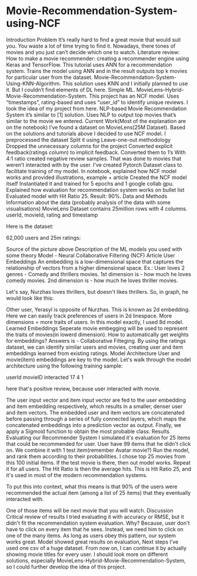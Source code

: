 # Movie-Recommendation-System-using-NCF
Introduction
Problem
It’s really hard to find a great movie that would suit you. You waste a lot of time trying to find it. Nowadays, there tones of movies and you just can’t decide which one to watch.
Literature review:
How to make a movie recommender: creating a recommender engine using Keras and TensorFlow. This tutorial uses ANN for a recommendation system. Trains the model using ANN and in the result outputs top k movies for particular user from the dataset.
Movie-Recommendation-System-Using-KNN-Algorithm. This solution uses KNN and I initially planned to use it. But I couldn’t find elements of DL here. Simple ML.
MovieLens-Hybrid-Movie-Recommendation-System. This project has an NCF model. Uses “timestamps”, rating-based and uses “user_id” to identify unique reviews. I took the idea of my project from here.
NLP-based Movie Recommendation System it’s similar to [1] solution. Uses NLP to output top movies that’s similar to the movie we entered.
Current Work(Most of the explanation are on the notebook)
I’ve found a dataset on MovieLens(25M Dataset). 
Based on the solutions and tutorials above I decided to use NCF model.
I preprocessed the dataset
Split it using Leave-one-out methodology
Dropped the unnecessary columns for the project
Converted explicit feedback(ratings column) to implicit feedback. Converted them to 1’s
With 4:1 ratio created negative review samples. That was done to movies that weren’t interacted with by the user.
I’ve created Pytorch Dataset class to facilitate training of my model.
In notebook, explained how NCF model works and provided illustrations, example + article
Created the NCF model itself
Instantiated it and trained for 5 epochs and 1 google collab gpu.
Explained how evaluation for recommendation system works on bullet list
Evaluated model with Hit Ratio 25. Result: 90%.
Data and Methods
Information about the data (probably analysis of the data with some visualisations)
MovieLens Dataset contains 25million rows with 4 columns. 
userId, movieId, rating and timestamp
 
Here is the dataset:

62,000 users and 25m ratings:

Source of the picture above
Description of the ML models you used with some theory
Model - Neural Collaborative Filtering (NCF)
Article
User Embeddings
An embedding is a low-dimensional space that captures the relationship of vectors from a higher dimensional space.
Ex.: User loves 2 genres - Comedy and thrillers movies.
1st dimension is - how much he loves comedy movies. 2nd dimension is - how much he loves thriller movies.


Let's say, Nurzhas loves thrillers, but doesn't likes thrillers. So, in graph, he would look like this:

Other user, Yerasyl is opposite of Nurzhas.
This is known as 2d embedding. Here we can easily track preferences of users in 2d linespace.
More dimensions = more traits of users. In this model exactly, I used 8d model.
Learned Embeddings
Seperate movie embegging will be used to represent the traits of movies(in lowerd dimension).
How to automatically get weights for embeddings? Answers is - Collaborative Filteging.
By using the ratings dataset, we can identify similar users and movies, creating user and item embeddings learned from existing ratings.
Model Architecture
User and movie(item) embeddings are key to the model.
Let's walk through the model architecture using the following training sample:

userId
movieID
interacted
17
4
1

here that's positive review, because user interacted with movie.

The user input vector and item input vector are fed to the user embedding and item embedding respectively, which results in a smaller, denser user and item vectors.
The embedded user and item vectors are concatenated before passing through a series of fully connected layers, which maps the concatenated embeddings into a prediction vector as output.
Finally, we apply a Sigmoid function to obtain the most probable class.
Results
Evaluating our Recommender System
I simulated it's evaluation for 25 items that could be recommended for user.
User have 99 items that he didn't click on.
We combine it with 1 test item(remember Avatar movie?)
Run the model, and rank them according to their probabilities.
I chose top 25 movies from this 100 initial items. If the test movie is there, then out model works.
Repeat it for all users. The Hit Ratio is then the average hits.
This is Hit Ratio 25, and it's used in most of the modern recommendation systems.

To put this into context, what this means is that 90% of the users were recommended the actual item (among a list of 25 items) that they eventually interacted with.

One of those items will be next movie that  you will watch.
Discussion
Critical review of results 
I tried evaluating it with accuracy or RMSE, but it didn't fit the recommendation system evaluation.
Why? Because, user don't have to click on every item that he sees. Instead, we need him to click on one of the many items. As long as users obey this pattern, our system works great.
Model showed great results on evaluation, 
Next steps
 I’ve used one csv of a huge dataset. From now on, I can continue it by actually showing movie titles for every user. I should look more on different solutions, especially MovieLens-Hybrid-Movie-Recommendation-System, so I could further develop the idea of this project.





